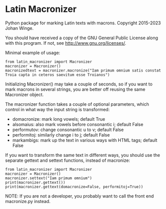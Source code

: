 # Latin Macronizer

Python package for marking Latin texts with macrons. Copyright 2015-2023 Johan Winge.

You should have received a copy of the GNU General Public License
along with this program.  If not, see <http://www.gnu.org/licenses/>.

Minimal example of usage:
```
from latin_macronizer import Macronizer
macronizer = Macronizer()
macronizedtext = macronizer.macronize("Iam primum omnium satis constat Troia capta in ceteros saevitum esse Troianos")
```

Initializing Macronizer() may take a couple of seconds, so if you want
to mark macrons in several strings, you are better off reusing the
same Macronizer object.

The macronizer function takes a couple of optional parameters, which
control in what way the input string is transformed:
* domacronize: mark long vowels; default True
* alsomaius: also mark vowels before consonantic i; default False 
* performutov: change consonantic u to v; default False
* performitoj: similarly change i to j; default False
* markambigs: mark up the text in various ways with HTML tags; default False

If you want to transform the same text in different ways, you should use
the separate gettext and settext functions, instead of macronize:
```
from latin_macronizer import Macronizer
macronizer = Macronizer()
macronizer.settext("Iam primum omnium")
print(macronizer.gettext())
print(macronizer.gettext(domacronize=False, performitoj=True))
```

NOTE: If you are not a developer, you probably want to call the front end
macronize.py instead.
